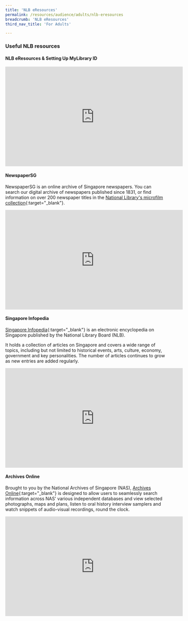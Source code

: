 ```yaml
---
title: 'NLB eResources'
permalink: /resources/audience/adults/nlb-eresources
breadcrumb: 'NLB eResources'
third_nav_title: 'For Adults'

---
```



### **Useful NLB resources**

#### NLB eResources & Setting Up MyLibrary ID

<iframe width="560" height="315" src="https://www.youtube.com/embed/3MsUaXed7Gg" title="YouTube video player" frameborder="0" allow="accelerometer; autoplay; clipboard-write; encrypted-media; gyroscope; picture-in-picture" allowfullscreen></iframe>



#### NewspaperSG

NewspaperSG is an online archive of Singapore newspapers. You can search our digital archive of newspapers published since 1831, or find information on over 200 newspaper titles in the [National Library's microfilm collection](http://eresources.nlb.gov.sg/newspapers){:target="_blank"}.

<iframe width="560" height="315" src="https://www.youtube.com/embed/9LjwBMyDeJk" title="YouTube video player" frameborder="0" allow="accelerometer; autoplay; clipboard-write; encrypted-media; gyroscope; picture-in-picture" allowfullscreen></iframe>


#### Singapore Infopedia

[Singapore Infopedia](http://eresources.nlb.gov.sg/infopedia){:target="_blank"} is an electronic encyclopedia on Singapore published by the National Library Board (NLB).

It holds a collection of articles on Singapore and covers a wide range of topics, including but not limited to historical events, arts, culture, economy, government and key personalities. The number of articles continues to grow as new entries are added regularly.

<iframe width="560" height="315" src="https://www.youtube.com/embed/sPkNSb3_I9A" title="YouTube video player" frameborder="0" allow="accelerometer; autoplay; clipboard-write; encrypted-media; gyroscope; picture-in-picture" allowfullscreen></iframe>



#### Archives Online

Brought to you by the National Archives of Singapore (NAS), [Archives Online](http://www.nas.gov.sg/archivesonline){:target="_blank"} is designed to allow users to seamlessly search information across NAS' various independent databases and view selected photographs, maps and plans, listen to oral history interview samplers and watch snippets of audio-visual recordings, round the clock. 

<iframe width="560" height="315" src="https://www.youtube.com/embed/9tXzVzZrlEQ" title="YouTube video player" frameborder="0" allow="accelerometer; autoplay; clipboard-write; encrypted-media; gyroscope; picture-in-picture" allowfullscreen></iframe>